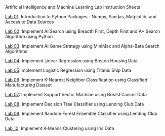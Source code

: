 Artificial Intelligence and Machine Learning Lab Instruction Sheets

[Lab 01](https://github.com/VishnuDattu/vishnu-/blob/main/LAB%20-%201.ipynb): Introduction to Python Packages - Numpy, Pandas, Matplotlib, and Access to Data Sources

[Lab 02](https://github.com/VishnuDattu/vishnu-/blob/main/AIML_LAB_2.ipynb): Implement AI Search using Breadth First, Depth First and A* Search Algorithm using Python

[Lab 03](https://github.com/VishnuDattu/vishnu-/blob/main/AIML_LAB_3.ipynb): Implement AI Game Strategy using MiniMax and Alpha-Beta Search Algorithms

[Lab 04](https://github.com/VishnuDattu/vishnu-/blob/main/AIML_LAB_4.ipynb): Implement Linear Regression using Boston Housing Data

[Lab 05](https://colab.research.google.com/drive/13aOL0iWll1suv7mPsLw3h-E_Xz8ynsHM#scrollTo=dcbh0-k7g4Dx):Implement Logistic Regression using Titanic Ship Data

[Lab 06](): Implement K-Nearest Neighbor Classification using Classified Manufacturing Dataset

[Lab 07](): Implement Support Vector Machine using Breast Cancer Data

[Lab 08](): Implement Decision Tree Classifier using Lending Club Data

[Lab 09](): Implement Random Forest Ensemble Classifier using Lending Club Data

[Lab 10](): Implement K-Means Clustering using Iris Data
